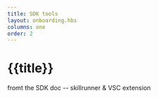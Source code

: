 ```yaml
---
title: SDK tools
layout: onboarding.hbs
columns: one
order: 2
---
```


# {{title}}

fromt the SDK doc -- skillrunner & VSC extension